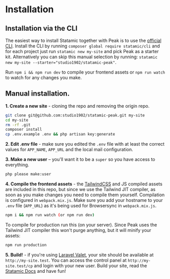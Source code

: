 # Installation

## Installation via the CLI

The easiest way to install Statamic together with Peak is to use the [official CLI](https://github.com/statamic/cli). Install the CLI by running `composer global require statamic/cli` and for each project just run `statamic new my-site` and pick Peak as a starter kit. Alternatively you can skip this manual selection by running: `statamic new my-site --starter="studio1902/statamic-peak"`.

Run `npm i && npm run dev` to compile your frontend assets or `npm run watch` to watch for any changes you make.

## Manual installation.

**1. Create a new site** - cloning the repo and removing the origin repo.

```bash
git clone git@github.com:studio1902/statamic-peak.git my-site
cd my-site
rm -rf .git
composer install
cp .env.example .env && php artisan key:generate
```

**2. Edit .env file** - make sure you edited the `.env` file with at least the correct values for `APP_NAME`, `APP_URL` and the local mail configuration.

**3. Make a new user** – you'll want it to be a `super` so you have access to everything.

```bash
php please make:user
```

**4. Compile the frontend assets** - the [TailwindCSS](https://tailwindcss.com/) and JS compiled assets are included in this repo, but since we use the Tailwind JIT compiler, as soon as you make changes you need to compile them yourself. Compilation is configured in `webpack.mix.js`. Make sure you add your hostname to your `.env` file (`APP_URL`) as it's being used for Browsersync in `webpack.mix.js`.

```bash
npm i && npm run watch (or npm run dev)
```

To compile for production run this (on your server). Since Peak uses the Tailwind JIT compiler this won't purge anything, but it will minify your assets:

```bash
npm run production
```

**5. Build!** - if you're using [Laravel Valet](https://laravel.com/docs/valet), your site should be available at `http://my-site.test`. You can access the control panel at `http://my-site.test/cp` and login with your new user. Build your site, read the [Statamic Docs](https://statamic.dev) and have fun!
